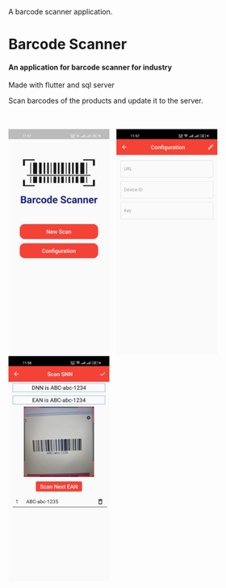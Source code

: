 A barcode scanner application.

<h1>Barcode Scanner</h1>
<h4>An application for barcode scanner for industry</h4>

Made with flutter and sql server

<p>
  
Scan barcodes of the products and update it to the server.

</br></br>
<img src="https://github.com/muhibbin-munna/barcode_scanner/blob/main/images/ss1.jpg?raw=true" width="200">&emsp;<img src="https://github.com/muhibbin-munna/barcode_scanner/blob/main/images/ss2.jpg?raw=true" width="200">&emsp;<img src="https://github.com/muhibbin-munna/barcode_scanner/blob/main/images/ss3.jpg?raw=true" width="200">

</p>
